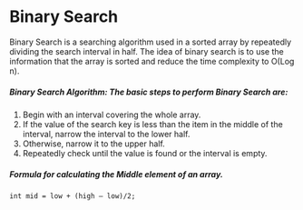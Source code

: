 # Binary Search

Binary Search is a searching algorithm used in a sorted array by repeatedly dividing the search interval in half. The idea of binary search is to use the information that the array is sorted and reduce the time complexity to O(Log n).

##### Binary Search Algorithm: The basic steps to perform Binary Search are:

1. Begin with an interval covering the whole array.
2. If the value of the search key is less than the item in the middle of the interval, narrow the interval to the lower half.
3. Otherwise, narrow it to the upper half.
4. Repeatedly check until the value is found or the interval is empty.

##### Formula for calculating the Middle element of an array.

``` int mid = low + (high – low)/2; ```